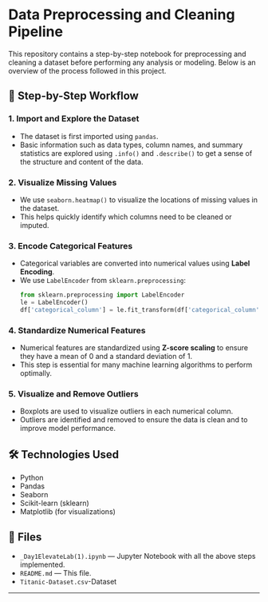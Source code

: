 

# Data Preprocessing and Cleaning Pipeline

This repository contains a step-by-step notebook for preprocessing and cleaning a dataset before performing any analysis or modeling. Below is an overview of the process followed in this project.

## 🔹 Step-by-Step Workflow

### 1. Import and Explore the Dataset
- The dataset is first imported using `pandas`.
- Basic information such as data types, column names, and summary statistics are explored using `.info()` and `.describe()` to get a sense of the structure and content of the data.

### 2. Visualize Missing Values
- We use `seaborn.heatmap()` to visualize the locations of missing values in the dataset.
- This helps quickly identify which columns need to be cleaned or imputed.

### 3. Encode Categorical Features
- Categorical variables are converted into numerical values using **Label Encoding**.
- We use `LabelEncoder` from `sklearn.preprocessing`:
  ```python
  from sklearn.preprocessing import LabelEncoder
  le = LabelEncoder()
  df['categorical_column'] = le.fit_transform(df['categorical_column'])


### 4. Standardize Numerical Features

* Numerical features are standardized using **Z-score scaling** to ensure they have a mean of 0 and a standard deviation of 1.
* This step is essential for many machine learning algorithms to perform optimally.

### 5. Visualize and Remove Outliers

* Boxplots are used to visualize outliers in each numerical column.
* Outliers are identified and removed to ensure the data is clean and to improve model performance.

## 🛠️ Technologies Used

* Python
* Pandas
* Seaborn
* Scikit-learn (sklearn)
* Matplotlib (for visualizations)

## 📁 Files

* `_Day1ElevateLab(1).ipynb` — Jupyter Notebook with all the above steps implemented.
* `README.md` — This file.
* `Titanic-Dataset.csv`-Dataset

---

